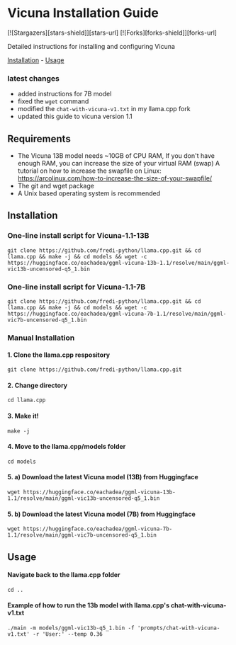 # Vicuna Installation Guide


[![Stargazers][stars-shield]][stars-url]
[![Forks][forks-shield]][forks-url]

Detailed instructions for installing and configuring Vicuna

<a href="#installation">Installation</a> - <a href="#usage">Usage</a>


### latest changes
- added instructions for 7B model
- fixed the `wget` command 
- modified the `chat-with-vicuna-v1.txt` in my llama.cpp fork
- updated this guide to vicuna version 1.1
## Requirements
- The Vicuna 13B model needs ~10GB of CPU RAM, If you don't have enough RAM, you can increase the size of your virtual RAM (swap)
  A tutorial on how to increase the swapfile on Linux: https://arcolinux.com/how-to-increase-the-size-of-your-swapfile/
- The git and wget package 
- A Unix based operating system is recommended

## Installation
### One-line install script for Vicuna-1.1-13B
```
git clone https://github.com/fredi-python/llama.cpp.git && cd llama.cpp && make -j && cd models && wget -c https://huggingface.co/eachadea/ggml-vicuna-13b-1.1/resolve/main/ggml-vic13b-uncensored-q5_1.bin
```
### One-line install script for Vicuna-1.1-7B
```
git clone https://github.com/fredi-python/llama.cpp.git && cd llama.cpp && make -j && cd models && wget -c https://huggingface.co/eachadea/ggml-vicuna-7b-1.1/resolve/main/ggml-vic7b-uncensored-q5_1.bin
```

### Manual Installation
#### 1. Clone the llama.cpp respository
```
git clone https://github.com/fredi-python/llama.cpp.git
```
#### 2. Change directory
```
cd llama.cpp
```
#### 3. Make it!
```
make -j
```
#### 4. Move to the llama.cpp/models folder
```
cd models
```
#### 5. a) Download the latest Vicuna model (13B) from Huggingface
```
wget https://huggingface.co/eachadea/ggml-vicuna-13b-1.1/resolve/main/ggml-vic13b-uncensored-q5_1.bin
```
#### 5. b) Download the latest Vicuna model (7B) from Huggingface
```
wget https://huggingface.co/eachadea/ggml-vicuna-7b-1.1/resolve/main/ggml-vic7b-uncensored-q5_1.bin
```
## Usage
#### Navigate back to the llama.cpp folder
```
cd ..
```
#### Example of how to run the 13b model with llama.cpp's chat-with-vicuna-v1.txt 
```
./main -m models/ggml-vic13b-q5_1.bin -f 'prompts/chat-with-vicuna-v1.txt' -r 'User:' --temp 0.36
```
